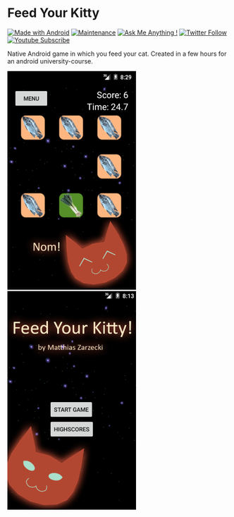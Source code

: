 # Feed Your Kitty

[![Made with Android](https://img.shields.io/badge/Made_with-Android-a4c639.svg?logo=android&style=popout)](https://developer.android.com/studio/) [![Maintenance](https://img.shields.io/badge/Maintained%3F-no-red.svg)](https://bitbucket.org/lbesson/ansi-colors) [![Ask Me Anything !](https://img.shields.io/badge/Ask%20me-anything-1abc9c.svg)](http://www.matthiaszarzecki.com) [![Twitter Follow](https://img.shields.io/twitter/follow/matthias_code.svg?style=social&label=Follow)](https://twitter.com/matthias_code) [![Youtube Subscribe](https://img.shields.io/youtube/channel/subscribers/UCvMdsKesM05bIG0eq7M5z1g?style=social)](https://www.youtube.com/channel/UCvMdsKesM05bIG0eq7M5z1g?sub_confirmation=1)

Native Android game in which you feed your cat. Created in a few hours for an android university-course.

![Screenshot](feed_your_kitty_02.png)
![Screenshot](feed_your_kitty_01.png)

